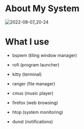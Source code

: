 
# About My System <a name="About"></a>

![2022-08-07_20-24](https://user-images.githubusercontent.com/95656575/183305569-2648427a-33c1-4542-83f6-4c9fe6aadfea.png)

# What I use

- bspwm (tiling window manager)
  
- rofi (program launcher)
  
- kitty (terminal)
  
- ranger (file manager)
  
- cmus (music player)
  
- firefox (web browsing)
  
- htop (system monitoring)
  
- dunst (notifications)
